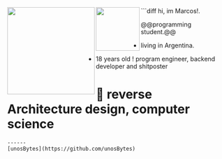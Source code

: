 <img align="left" height="200" src="https://media.giphy.com/media/ao9DUiTKH60XS/giphy.gif"/>
<img align="left" height="100" src="https://i.redd.it/vzkhe4s8dlab1.gif"/>
```diff
hi, im Marcos!.

@@programming student.@@
+ living in Argentina.
- 18 years old
! program engineer, backend developer and shitposter
# 📖 reverse Architecture design, computer science
```
------
[unosBytes](https://github.com/unosBytes)
